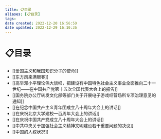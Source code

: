 ```yaml
---
title: 📋目录
aliases: [📋目录]
tags: 
date created: 2022-12-20 16:56:50
date updated: 2022-12-29 16:10:36
---
```


# 📋目录

- [[爱国主义和我国知识分子的使命]]
- [[东方风来满眼春]]
- [[高举邓小平理论伟大旗帜，把建设有中国特色社会主义事业全面推向二十一世纪——在中国共产党第十五次全国代表大会上的报告]]
- [[国务院办公厅转发文化部等部门关于开展电子游戏经营场所专项治理意见的通知]]
- [[在纪念中国共产主义青年团成立八十周年大会上的讲话]]
- [[在庆祝北京大学建校一百周年大会上的讲话]]
- [[在庆祝中国共产党成立八十周年大会上的讲话]]
- [[中共中央关于加强社会主义精神文明建设若干重要问题的决议]]
- [[中国的人权状况]]
